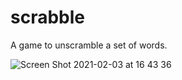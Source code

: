 # scrabble
A game to unscramble a set of words.

![Screen Shot 2021-02-03 at 16 43 36](https://user-images.githubusercontent.com/54336788/106763055-1e2a6600-663f-11eb-9e7a-654bedcdb4e0.png)
